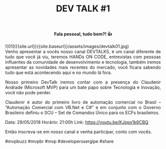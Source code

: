 ﻿---
title: "DEV TALK #1"
comments: true
excerpt_separator: "Ler mais"
categories:
  - DevTalk
---

<center><strong>Fala pessoal, tudo bem?! 👍 </strong></center> <br>
![01]({{site.url}}{{site.baseurl}}/assets/images/devtalk01.jpg) 
<div style="text-align: justify;"> 
Venho apresentar a vocês nosso canal DEVTALKS, é um canal diferente de tudo que você já viu, teremos HANDs ON CODE, entrevistas com pessoas influentes da comunidade de desenvolvimento e tecnologia, também iremos apresentar as novidades mais recentes do mercado, você ficara sabendo tudo que está acontecendo aqui e no mundo lá fora.

Nosso primeiro DevTalk iremos contar com a presença do Claudenir Andrade (Microsoft MVP) para um bate papo sobre Tecnologia e Inovação, você não pode perder.

Claudenir é autor do primeiro livro de automação comercial no Brasil – “Automação Comercial com VB.Net
 e C#” e em conjunto com o Governo Brasileiro definiu o SCU – Set de Comandos Único para os ECFs brasileiros.

 </div> 

<div style="text-align: justify;">
Data: 29/05/2018 
Horário: 21:00h
Link: <a href="https://youtu.be/KJppx1k6CBQ" alt="">https://youtu.be/KJppx1k6CBQ</a>

Então inscreva-se em nosso canal e venha participar, conto com vocês. 
</div> 


 

 #mvpbuzz #mvpbr #mvp #developerssergipe #share <br><br>
